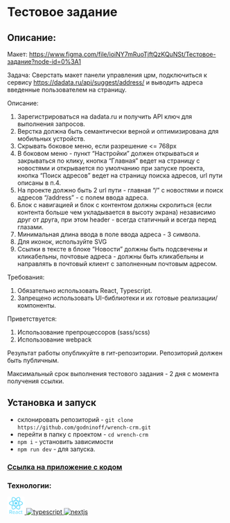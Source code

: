 # Тестовое задание

## Описание:

Макет: https://www.figma.com/file/ioiNY7mRuoTjftQzKQuNSt/Тестовое-задание?node-id=0%3A1

Задача: Сверстать макет панели управления црм, подключиться к сервису https://dadata.ru/api/suggest/address/ и выводить адреса введенные пользователем на страницу.

Описание:

1. Зарегистрироваться на dadata.ru и получить API ключ для выполнения запросов.
2. Верстка должна быть семантически верной и оптимизирована для мобильных устройств.
3. Скрывать боковое меню, если разрешение <= 768px
4. В боковом меню - пункт “Настройки” должен открываться и закрываться по клику, кнопка “Главная” ведет на страницу с новостями и открывается по умолчанию при запуске проекта, кнопка “Поиск адресов” ведет на страницу поиска адресов, url пути описаны в п.4.
5. На проекте должно быть 2 url пути - главная “/” с новостями и поиск адресов “/address” - c полем ввода адреса.
6. Блок с навигацией и блок с контентом должны скролиться (если контента больше чем укладывается в высоту экрана) независимо друг от друга, при этом header - всегда статичный и всегда перед глазами.
7. Минимальная длина ввода в поле ввода адреса - 3 символа.
8. Для иконок, используйте SVG
9. Ссылки в тексте в блоке “Новости” должны быть подсвечены и кликабельны, почтовые адреса - должны быть кликабельны и направлять в почтовый клиент с заполненным почтовым адресом.

Требования:

1. Обязательно использовать React, Typescript.
2. Запрещено использовать UI-библиотеки и их готовые реализации/компоненты.

Приветствуется:

1. Использование препроцессоров (sass/scss)
2. Использование webpack

Результат работы опубликуйте в гит-репозитории.
Репозиторий должен быть публичным.

Максимальный срок выполнения тестового задания - 2 дня с момента получения ссылки.

## **Установка и запуск**

- склонировать репозиторий - `git clone https://github.com/godninoff/wrench-crm.git`
- перейти в папку с проектом - `cd wrench-crm`
- `npm i` - установить зависимости
- `npm run dev` - для запуска.

### [Ссылка на приложение с кодом](https://codesandbox.io/p/github/godninoff/wrench-crm/)

### Технологии:

<p align="left">

<a href="https://reactjs.org/" target="_blank"> <img src="https://raw.githubusercontent.com/devicons/devicon/master/icons/react/react-original-wordmark.svg" alt="react" width="40" height="40"/>
<a href="https://www.typescriptlang.org/" target="_blank"> <img src="https://cdn.worldvectorlogo.com/logos/typescript.svg" alt="typescript" width="40" height="40"/>
<a href="https://nextjs.org/docs" target="_blank"> <img src="https://upload.wikimedia.org/wikipedia/commons/thumb/8/8e/Nextjs-logo.svg/1200px-Nextjs-logo.svg.png" alt="nextjs" width="40" height="40"/>

</p>
